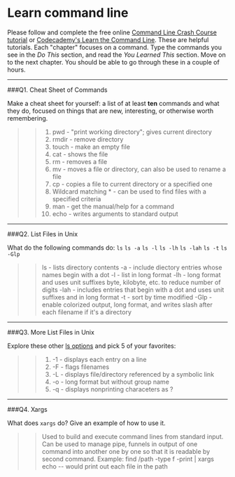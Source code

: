# Learn command line

Please follow and complete the free online [Command Line Crash Course
tutorial](https://web.archive.org/web/20160708171659/http://cli.learncodethehardway.org/book/) or [Codecademy's Learn the Command Line](https://www.codecademy.com/learn/learn-the-command-line). These are helpful tutorials. Each "chapter" focuses on a command. Type the commands you see in the _Do This_ section, and read the _You Learned This_ section. Move on to the next chapter. You should be able to go through these in a couple of hours.

---

###Q1.  Cheat Sheet of Commands

Make a cheat sheet for yourself: a list of at least **ten** commands and what they do, focused on things that are new, interesting, or otherwise worth remembering.

> > 1. pwd - "print working directory"; gives current directory
> > 2. rmdir - remove directory
> > 3. touch - make an empty file
> > 4. cat - shows the file
> > 5. rm - removes a file
> > 6. mv - moves a file or directory, can also be used to rename a file
> > 7. cp - copies a file to current directory or a specified one
> > 8. Wildcard matching * - can be used to find files with a specified criteria
> > 9. man - get the manual/help for a command
> > 10. echo - writes arguments to standard output

---

###Q2.  List Files in Unix

What do the following commands do:
`ls`
`ls -a`
`ls -l`
`ls -lh`
`ls -lah`
`ls -t`
`ls -Glp`

> > ls - lists directory contents
> > -a - include diectory entries whose names begin with a dot
> > -l - list in long format
> > -lh - long format and uses unit suffixes byte, kilobyte, etc. to reduce number of digits
> > -lah - includes entries that begin with a dot and uses unit suffixes and in long format
> > -t - sort by time modified
> > -Glp - enable colorized output, long format, and writes slash after each filename if it's a directory

---

###Q3.  More List Files in Unix

Explore these other [ls options](http://www.techonthenet.com/unix/basic/ls.php) and pick 5 of your favorites:

> > 1. -1 - displays each entry on a line
> > 2. -F - flags filenames
> > 3. -L - displays file/directory referenced by a symbolic link
> > 4. -o - long format but without group name
> > 5. -q - displays nonprinting characeters as ?

---

###Q4.  Xargs

What does `xargs` do? Give an example of how to use it.

> > Used to build and execute command lines from standard input. Can be used to manage pipe, funnels in output of one command into another one by one so that it is readable by second command.
> > Example: find /path -type f -print | xargs echo -- would print out each file in the path



